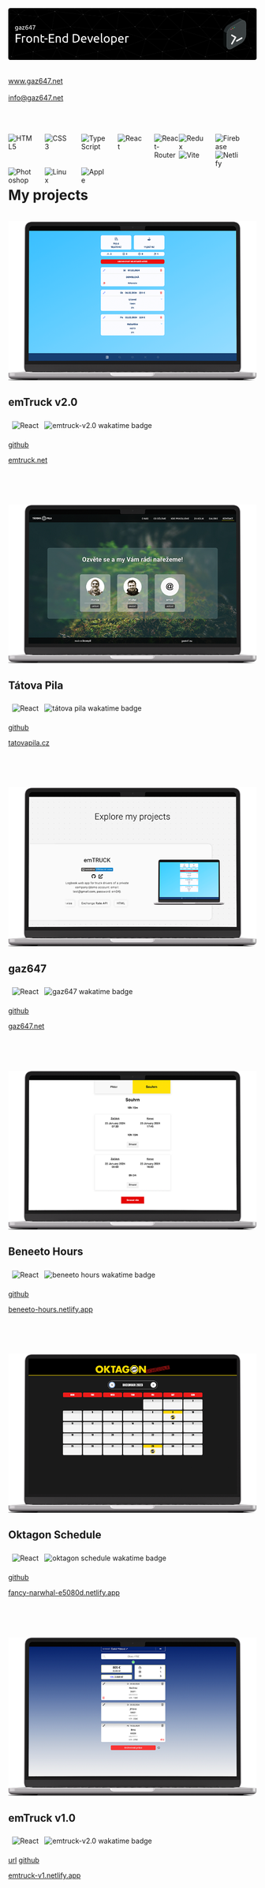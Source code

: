 <img src="src/images/github-header-image.png">
<br>
<br>

<a href="https://gaz647.net/">www.gaz647.net</a>
<br>
<br>
<a href="mailto:info@gaz647.net?subject=Message%20via%20profile%20on%20Github">info@gaz647.net</a>
<br>
<br>
<br>
<br>

<img align="left" alt="HTML5" width="50px" style="padding-right:1.5rem" src="https://cdn.jsdelivr.net/gh/devicons/devicon@latest/icons/html5/html5-original.svg" />
<img align="left" alt="CSS3" width="50px" style="padding-right:1.5rem" src="https://cdn.jsdelivr.net/gh/devicons/devicon@latest/icons/css3/css3-original.svg" />
<img align="left" alt="TypeScript" width="50px" style="padding-right:1.5rem" src="https://cdn.jsdelivr.net/gh/devicons/devicon@latest/icons/typescript/typescript-original.svg" />
<img align="left" alt="React" width="50px" style="padding-right:1.5rem" src="https://cdn.jsdelivr.net/gh/devicons/devicon@latest/icons/react/react-original.svg" />
<img align="left" alt="React-Router" width="50px" style="padding:-right r.5em" src="https://cdn.jsdelivr.net/gh/devicons/devicon@latest/icons/reactrouter/reactrouter-original.svg" />
<img align="left" alt="Redux" width="50px" style="padding-right:1.5rem" src="https://cdn.jsdelivr.net/gh/devicons/devicon@latest/icons/redux/redux-original.svg" />
<img align="left" alt="Firebase" width="50px" style="padding-right:1.5rem" src="https://cdn.jsdelivr.net/gh/devicons/devicon@latest/icons/firebase/firebase-original.svg" />
<img align="left" alt="Vite" width="50px" style="padding-right:1.5rem" src="https://cdn.jsdelivr.net/gh/devicons/devicon@latest/icons/vitejs/vitejs-original.svg" />
<img align="left" alt="Netlify" width="50px" style="padding-right:1.5rem" src="https://cdn.jsdelivr.net/gh/devicons/devicon@latest/icons/netlify/netlify-original.svg" />
<img align="left" alt="Photoshop" width="50px" style="padding-right:1.5rem" src="https://cdn.jsdelivr.net/gh/devicons/devicon@latest/icons/photoshop/photoshop-original.svg" />
<img align="left" alt="Linux" width="50px" style="padding-right:1.5rem" src="https://cdn.jsdelivr.net/gh/devicons/devicon@latest/icons/linux/linux-original.svg" />
<img align="left" alt="Apple" width="50px" style="padding-right:1.5rem" src="https://cdn.jsdelivr.net/gh/devicons/devicon@latest/icons/apple/apple-original.svg" />

<br>
<br>
<br>
<br>

# My projects

<br>

<img alt="emtruck-v2.0" src="src/images/mockup-emtruck-v2.0-w-800-px.png" />

## emTruck v2.0

<img alt="React" width="25px" style="margin: .5rem" src="https://cdn.jsdelivr.net/gh/devicons/devicon@latest/icons/react/react-original.svg" />

<img alt="emtruck-v2.0 wakatime badge" src="https://wakatime.com/badge/user/0042881c-6061-4165-a38d-5958bd6d02bc/project/1a883016-572f-4180-8581-73d1b8c50428.svg"/>

[github](https://github.com/gaz647/emTRUCK)

[emtruck.net](https://emtruck.net/)

<br>
<br>
<br>
<br>

<!--  -->

<img alt="tátova pila" src="src/images/mockup-tatova-pila-w-800-px.png" />

## Tátova Pila

<img alt="React" width="25px" style="margin: .5rem" src="https://cdn.jsdelivr.net/gh/devicons/devicon@latest/icons/react/react-original.svg" />

<img alt="tátova pila wakatime badge" src="https://wakatime.com/badge/user/0042881c-6061-4165-a38d-5958bd6d02bc/project/018c1b57-9fb4-4879-8e56-75f570716b1f.svg"/>

[github](https://github.com/gaz647/tatova-pila_ts)

[tatovapila.cz](https://tatovapila.cz/)

<br>
<br>
<br>
<br>

<!--  -->

<img alt="gaz647" src="src/images/mockup-gaz647-w-800-px.png" />

## gaz647

<img alt="React" width="25px" style="margin: .5rem" src="https://cdn.jsdelivr.net/gh/devicons/devicon@latest/icons/react/react-original.svg" />

<img alt="gaz647 wakatime badge" src="https://wakatime.com/badge/user/0042881c-6061-4165-a38d-5958bd6d02bc/project/018cf290-0b79-4c55-bc8a-0d1a7a4b578c.svg"/>

[github](https://github.com/gaz647/gaz647)

[gaz647.net](https://gaz647.net/)

<br>
<br>
<br>
<br>

<!--  -->

<img alt="beneeto hours" src="src/images/mockup-beneeto-hours-w-800-px.png" />

## Beneeto Hours

<img alt="React" width="25px" style="margin: .5rem" src="https://cdn.jsdelivr.net/gh/devicons/devicon@latest/icons/react/react-original.svg" />

<img alt="beneeto hours wakatime badge" src="https://wakatime.com/badge/user/0042881c-6061-4165-a38d-5958bd6d02bc/project/bf2c22ad-f6b8-4f77-b86d-e9a72a65905b.svg"/>

[github](https://github.com/gaz647/beneeto-hours_ts)

[beneeto-hours.netlify.app](https://beneeto-hours.netlify.app)

<br>
<br>
<br>
<br>

<!--  -->

<img alt="oktagon schedule" src="src/images/mockup-oktagon-schedule-w-800-px.png" />

## Oktagon Schedule

<img alt="React" width="25px" style="margin: .5rem" src="https://cdn.jsdelivr.net/gh/devicons/devicon@latest/icons/react/react-original.svg" />

<img alt="oktagon schedule wakatime badge" src="https://wakatime.com/badge/user/0042881c-6061-4165-a38d-5958bd6d02bc/project/124c0e6a-9248-4c01-bf48-1c49b325afe3.svg"/>

[github](https://github.com/gaz647/oktagon-schedule-ts)

[fancy-narwhal-e5080d.netlify.app](https://fancy-narwhal-e5080d.netlify.app/)

<br>
<br>
<br>
<br>

<!--  -->

<img alt="emtruck-v2.0" src="src/images/mockup-emtruck-v1.0-w-800-px.png" />

## emTruck v1.0

<img alt="React" width="25px" style="margin: .5rem" src="https://cdn.jsdelivr.net/gh/devicons/devicon@latest/icons/react/react-original.svg" />

<img alt="emtruck-v2.0 wakatime badge" src="https://wakatime.com/badge/user/0042881c-6061-4165-a38d-5958bd6d02bc/project/925b101f-155e-4ecb-ada0-5c21ec73df5e.svg"/>

<a href="" target="_blank">url</a>
[github](https://github.com/gaz647/emTRUCK_VUE)

[emtruck-v1.netlify.app](https://emtruck-v1.netlify.app/)
